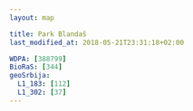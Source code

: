 ```yaml
---
layout: map

title: Park Blandaš
last_modified_at: 2018-05-21T23:31:18+02:00

WDPA: [388799]
BioRaS: [344]
geoSrbija:
  L1_183: [112]
  L1_302: [37]
---
```

